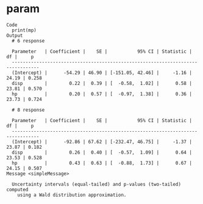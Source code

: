 # param

    Code
      print(mp)
    Output
      # 6 response
      
      Parameter   | Coefficient |    SE |           95% CI | Statistic |    df |     p
      --------------------------------------------------------------------------------
      (Intercept) |      -54.29 | 46.90 | [-151.05, 42.46] |     -1.16 | 24.19 | 0.258
      disp        |        0.22 |  0.39 | [  -0.58,  1.02] |      0.58 | 23.81 | 0.570
      hp          |        0.20 |  0.57 | [  -0.97,  1.38] |      0.36 | 23.73 | 0.724
      
      # 8 response
      
      Parameter   | Coefficient |    SE |           95% CI | Statistic |    df |     p
      --------------------------------------------------------------------------------
      (Intercept) |      -92.86 | 67.62 | [-232.47, 46.75] |     -1.37 | 23.87 | 0.182
      disp        |        0.26 |  0.40 | [  -0.57,  1.09] |      0.64 | 23.53 | 0.528
      hp          |        0.43 |  0.63 | [  -0.88,  1.73] |      0.67 | 24.15 | 0.507
    Message <simpleMessage>
      
      Uncertainty intervals (equal-tailed) and p-values (two-tailed) computed
        using a Wald distribution approximation.

